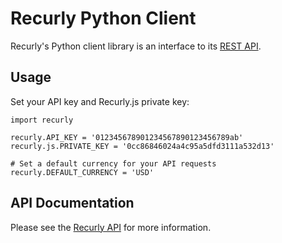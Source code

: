 # Recurly Python Client #

Recurly's Python client library is an interface to its [REST API](http://docs.recurly.com/api).

## Usage ##

Set your API key and Recurly.js private key:

    import recurly

    recurly.API_KEY = '012345678901234567890123456789ab'
    recurly.js.PRIVATE_KEY = '0cc86846024a4c95a5dfd3111a532d13'

    # Set a default currency for your API requests
    recurly.DEFAULT_CURRENCY = 'USD'

## API Documentation ##

Please see the [Recurly API](http://docs.recurly.com/api/) for more information.
